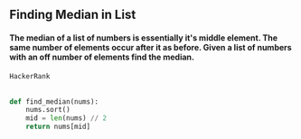## Finding Median in List
#### The median of a list of numbers is essentially it's middle element. The same number of elements occur after it as before. Given a list of numbers with an off number of elements find the median.
`HackerRank`
<br><br>

```python
def find_median(nums):
    nums.sort()
    mid = len(nums) // 2
    return nums[mid]
```